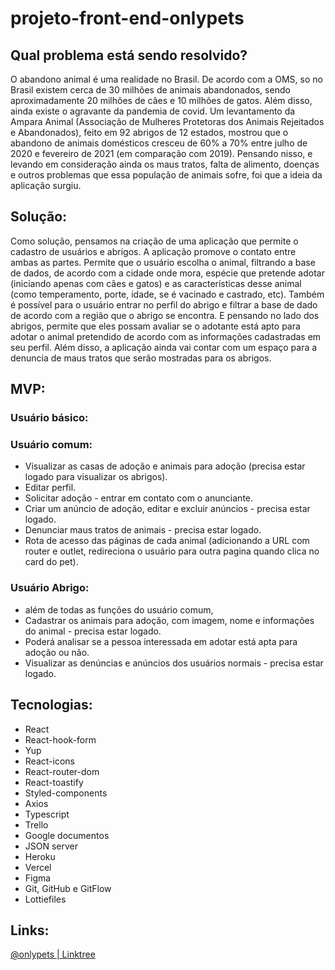 # projeto-front-end-onlypets

## Qual problema está sendo resolvido?

O abandono animal é uma realidade no Brasil. De acordo com a OMS, so no Brasil existem cerca de 30 milhões de animais abandonados, sendo aproximadamente 20 milhões de cães e 10 milhões de gatos.
Além disso, ainda existe o agravante da pandemia de covid. Um levantamento da Ampara Animal (Associação de Mulheres Protetoras dos Animais Rejeitados e Abandonados), feito em 92 abrigos de 12 estados, mostrou que o abandono de animais domésticos cresceu de 60% a 70% entre julho de 2020 e fevereiro de 2021 (em comparação com 2019).
Pensando nisso, e levando em consideração ainda os maus tratos, falta de alimento, doenças e outros problemas que essa população de animais sofre, foi que a ideia da aplicação surgiu.

## Solução:

Como solução, pensamos na criação de uma aplicação que permite o cadastro de usuários e abrigos. A aplicação promove o contato entre ambas as partes. Permite que o usuário escolha o animal, filtrando a base de dados, de acordo com a cidade onde mora, espécie que pretende adotar (iniciando apenas com cães e gatos) e as características desse animal (como temperamento, porte, idade, se é vacinado e castrado, etc). Também é possível para o usuário entrar no perfil do abrigo e filtrar a base de dado de acordo com a região que o abrigo se encontra. E pensando no lado dos abrigos, permite que eles possam avaliar se o adotante está apto para adotar o animal pretendido de acordo com as informações cadastradas em seu perfil. Além disso, a aplicação ainda vai contar com um espaço para a denuncia de maus tratos que serão mostradas para os abrigos.

## MVP:

### Usuário básico:

### Usuário comum:

- Visualizar as casas de adoção e animais para adoção (precisa estar logado para visualizar os abrigos).
- Editar perfil.
- Solicitar adoção - entrar em contato com o anunciante.
- Criar um anúncio de adoção, editar e excluir anúncios -  precisa estar logado.
- Denunciar maus tratos de animais - precisa estar logado.
- Rota de acesso das páginas de cada animal (adicionando a URL com router e outlet, redireciona o usuário para outra pagina quando clica no card do pet).

### Usuário Abrigo:

- além de todas as funções do usuário comum,
- Cadastrar os animais para adoção, com imagem, nome e informações do animal - precisa estar logado.
- Poderá analisar se a pessoa interessada em adotar está apta para adoção ou não.
- Visualizar as denúncias e anúncios dos usuários normais - precisa estar logado.

## Tecnologias:

- React
- React-hook-form
- Yup
- React-icons
- React-router-dom
- React-toastify
- Styled-components
- Axios
- Typescript
- Trello
- Google documentos
- JSON server
- Heroku
- Vercel
- Figma
- Git, GitHub e GitFlow
- Lottiefiles

## Links:

[@onlypets | Linktree](https://linktr.ee/jessicacolombo1)

